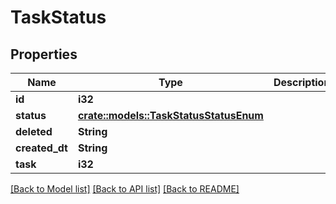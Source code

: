 # TaskStatus

## Properties

Name | Type | Description | Notes
------------ | ------------- | ------------- | -------------
**id** | **i32** |  | [readonly]
**status** | [**crate::models::TaskStatusStatusEnum**](TaskStatusStatusEnum.md) |  | 
**deleted** | **String** |  | [readonly]
**created_dt** | **String** |  | [readonly]
**task** | **i32** |  | [readonly]

[[Back to Model list]](../README.md#documentation-for-models) [[Back to API list]](../README.md#documentation-for-api-endpoints) [[Back to README]](../README.md)


